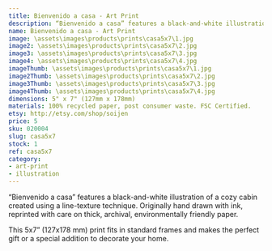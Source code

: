```yaml
---
title: Bienvenido a casa - Art Print
description: “Bienvenido a casa” features a black-and-white illustration of a cozy cabin created using a line-texture technique. Originally hand drawn with ink, reprinted with care on thick, archival, environmentally friendly paper.
name: Bienvenido a casa - Art Print
image: \assets\images\products\prints\casa5x7\1.jpg
image2: \assets\images\products\prints\casa5x7\2.jpg
image3: \assets\images\products\prints\casa5x7\3.jpg
image4: \assets\images\products\prints\casa5x7\4.jpg
imageThumb: \assets\images\products\prints\casa5x7\1.jpg
image2Thumb: \assets\images\products\prints\casa5x7\2.jpg
image3Thumb: \assets\images\products\prints\casa5x7\3.jpg
image4Thumb: \assets\images\products\prints\casa5x7\4.jpg
dimensions: 5" x 7" (127mm x 178mm)
materials: 100% recycled paper, post consumer waste. FSC Certified.
etsy: http://etsy.com/shop/soijen
price: 5
sku: 020004
slug: casa5x7
stock: 1
ref: casa5x7
category:
- art-print
- illustration
---
```

“Bienvenido a casa” features a black-and-white illustration of a cozy cabin created using a line-texture technique. Originally hand drawn with ink, reprinted with care on thick, archival, environmentally friendly paper.

This 5x7” (127x178 mm) print fits in standard frames and makes the perfect gift or a special addition to decorate your home.
